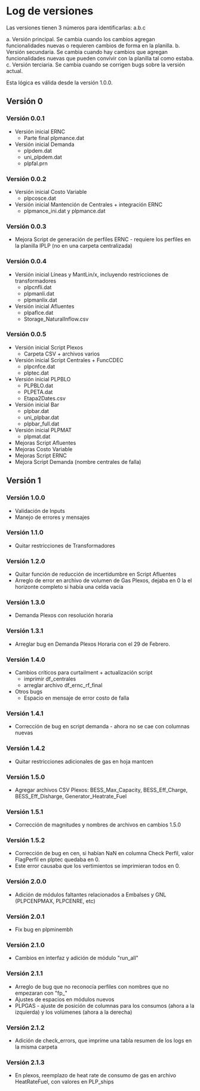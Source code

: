 # Log de versiones

Las versiones tienen 3 números para identificarlas: a.b.c

a. Versión principal. Se cambia cuando los cambios agregan funcionalidades nuevas o requieren cambios de forma en la planilla.
b. Versión secundaria. Se cambia cuando hay cambios que agregan funcionalidades nuevas que pueden convivir con la planilla tal como estaba.
c. Versión terciaria. Se cambia cuando se corrigen bugs sobre la versión actual.

Esta lógica es válida desde la versión 1.0.0.

## Versión 0

### Versión 0.0.1

- Versión inicial ERNC
  - Parte final plpmance.dat
- Versión inicial Demanda
  - plpdem.dat
  - uni_plpdem.dat
  - plpfal.prn

### Versión 0.0.2

- Versión inicial Costo Variable
  - plpcosce.dat
- Versión inicial Mantención de Centrales + integración ERNC
  - plpmance_ini.dat y plpmance.dat

### Versión 0.0.3

- Mejora Script de generación de perfiles ERNC - requiere los perfiles en la planilla IPLP (no en una carpeta centralizada)

### Versión 0.0.4

- Versión inicial Líneas y MantLin/x, incluyendo restricciones de transformadores
  - plpcnfli.dat
  - plpmanli.dat
  - plpmanlix.dat
- Versión inicial Afluentes
  - plpaflce.dat
  - Storage_NaturalInflow.csv

### Versión 0.0.5

- Versión inicial Script Plexos
  - Carpeta CSV + archivos varios
- Versión inicial Script Centrales + FuncCDEC
  - plpcnfce.dat
  - plptec.dat
- Versión inicial PLPBLO
  - PLPBLO.dat
  - PLPETA.dat 
  - Etapa2Dates.csv
- Versión inicial Bar
  - plpbar.dat
  - uni_plpbar.dat
  - plpbar_full.dat
- Versión inicial PLPMAT
  - plpmat.dat
- Mejoras Script Afluentes
- Mejoras Costo Variable
- Mejoras Script ERNC
- Mejora Script Demanda (nombre centrales de falla)

## Versión 1

### Versión 1.0.0

- Validación de Inputs
- Manejo de errores y mensajes 

### Versión 1.1.0

- Quitar restricciones de Transformadores

### Versión 1.2.0

- Quitar función de reducción de incertidumbre en Script Afluentes
- Arreglo de error en archivo de volumen de Gas Plexos, dejaba en 0 la el horizonte completo si había una celda vacía

### Versión 1.3.0

 - Demanda Plexos con resolución horaria

### Versión 1.3.1

- Arreglar bug en Demanda Plexos Horaria con el 29 de Febrero.

### Versión 1.4.0

- Cambios críticos para curtailment + actualización script
  - imprimir df_centrales
  - arreglar archivo df_ernc_rf_final
- Otros bugs
  - Espacio en mensaje de error costo de falla

### Versión 1.4.1

- Corrección de bug en script demanda - ahora no se cae con columnas nuevas

### Versión 1.4.2

- Quitar restricciones adicionales de gas en hoja mantcen

### Versión 1.5.0

- Agregar archivos CSV Plexos: BESS_Max_Capacity, BESS_Eff_Charge, BESS_Eff_Disharge, Generator_Heatrate_Fuel

### Versión 1.5.1

- Corrección de magnitudes y nombres de archivos en cambios 1.5.0

### Versión 1.5.2

- Corrección de bug en cen, si habían NaN en columna Check Perfil, valor FlagPerfil en plptec quedaba en 0.
- Este error causaba que los vertimientos se imprimieran todos en 0.

### Versión 2.0.0

- Adición de módulos faltantes relacionados a Embalses y GNL (PLPCENPMAX, PLPCENRE, etc)

### Versión 2.0.1

- Fix bug en plpminembh

### Versión 2.1.0

- Cambios en interfaz y adición de módulo "run_all"

### Versión 2.1.1

- Arreglo de bug que no reconocía perfiles con nombres que no empezaran con "fp_"
- Ajustes de espacios en módulos nuevos
- PLPGAS - ajuste de posición de columnas para los consumos (ahora a la izquierda) y los volúmenes (ahora a la derecha)

### Versión 2.1.2

- Adición de check_errors, que imprime una tabla resumen de los logs en la misma carpeta

### Versión 2.1.3

- En plexos, reemplazo de heat rate de consumo de gas en archivo HeatRateFuel, con valores en PLP_ships